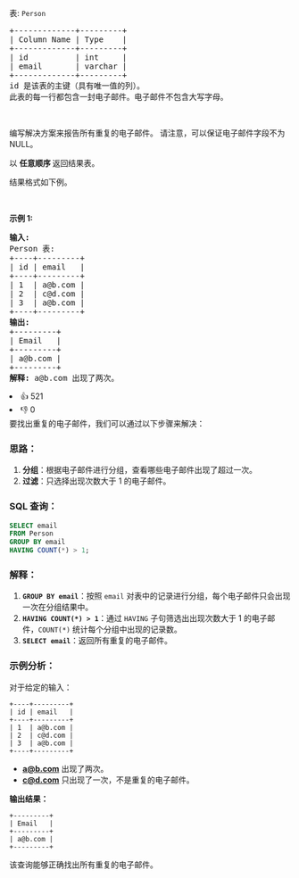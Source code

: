 <p>
 <meta charset="UTF-8" /></p>

<p>表:&nbsp;<code>Person</code></p>

<pre>
+-------------+---------+
| Column Name | Type    |
+-------------+---------+
| id          | int     |
| email       | varchar |
+-------------+---------+
id 是该表的主键（具有唯一值的列）。
此表的每一行都包含一封电子邮件。电子邮件不包含大写字母。
</pre>

<p>&nbsp;</p>

<p>编写解决方案来报告所有重复的电子邮件。 请注意，可以保证电子邮件字段不为 NULL。</p>

<p>以&nbsp;<strong>任意顺序&nbsp;</strong>返回结果表。</p>

<p>结果格式如下例。</p>

<p>&nbsp;</p>

<p><strong>示例&nbsp;1:</strong></p>

<pre>
<strong>输入:</strong> 
Person 表:
+----+---------+
| id | email   |
+----+---------+
| 1  | a@b.com |
| 2  | c@d.com |
| 3  | a@b.com |
+----+---------+
<strong>输出:</strong> 
+---------+
| Email   |
+---------+
| a@b.com |
+---------+
<strong>解释:</strong> a@b.com 出现了两次。</pre>

<div><li>👍 521</li><li>👎 0</li></div>
要找出重复的电子邮件，我们可以通过以下步骤来解决：

### 思路：
1. **分组**：根据电子邮件进行分组，查看哪些电子邮件出现了超过一次。
2. **过滤**：只选择出现次数大于 1 的电子邮件。

### SQL 查询：

```sql
SELECT email
FROM Person
GROUP BY email
HAVING COUNT(*) > 1;
```

### 解释：
1. **`GROUP BY email`**：按照 `email` 对表中的记录进行分组，每个电子邮件只会出现一次在分组结果中。
2. **`HAVING COUNT(*) > 1`**：通过 `HAVING` 子句筛选出出现次数大于 1 的电子邮件，`COUNT(*)` 统计每个分组中出现的记录数。
3. **`SELECT email`**：返回所有重复的电子邮件。

### 示例分析：
对于给定的输入：

```
+----+---------+
| id | email   |
+----+---------+
| 1  | a@b.com |
| 2  | c@d.com |
| 3  | a@b.com |
+----+---------+
```

- **a@b.com** 出现了两次。
- **c@d.com** 只出现了一次，不是重复的电子邮件。

**输出结果：**
```
+---------+
| Email   |
+---------+
| a@b.com |
+---------+
```

该查询能够正确找出所有重复的电子邮件。
